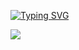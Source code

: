 
[![Typing SVG](https://readme-typing-svg.herokuapp.com?font=Poppins&size=32&color=#7DF9FF&lines=Hi!+I'm+Divyam)](https://git.io/typing-svg)

![](https://github-readme-stats.vercel.app/api/top-langs/?username=DivyamSamarwal&theme=dark&layout=compact)


